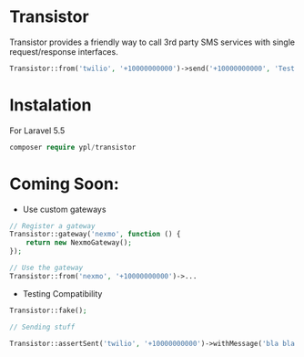 # Transistor

Transistor provides a friendly way to call 3rd party SMS services with single request/response interfaces.

```php
Transistor::from('twilio', '+10000000000')->send('+10000000000', 'Test Message');
```

# Instalation
For Laravel 5.5
```php
composer require ypl/transistor
```

# Coming Soon:
* Use custom gateways
```php
// Register a gateway
Transistor::gateway('nexmo', function () {
    return new NexmoGateway();
});

// Use the gateway
Transistor::from('nexmo', '+10000000000')->...
```
* Testing Compatibility
```php
Transistor::fake();

// Sending stuff

Transistor::assertSent('twilio', '+10000000000')->withMessage('bla bla');
```
